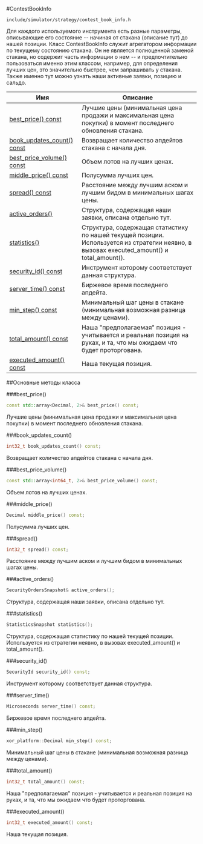 #ContestBookInfo

`include/simulator/strategy/contest_book_info.h`


Для каждого используемого инструмента есть разные параметры, описывающие его состояние -- начиная от стакана (описание тут) до нашей позиции. Класс ContestBookInfo служит агрегатором информации по текущему состоянию стакана. Он не является полноценной заменой стакана, но содержит часть информации о нем -- и предпочтительно пользоваться именно этим классом, например, для определения лучших цен, это значительно быстрее, чем запрашивать у стакана. Также именно тут можно узнать наши активные заявки, позицию и сальдо.


|Имя| Описание|
|------------------|--------------------|
|[best_price() const](#best_price)|Лучшие цены (минимальная цена продажи и максимальная цена покупки) в момент последнего обновления стакана.|
|[book_updates_count() const](#book_updates_count)|Возвращает количество апдейтов стакана с начала дня.|
|[best_price_volume() const](#best_price_volume)|Объем лотов на лучших ценах.|
|[middle_price() const](#middle_price)|Полусумма лучших цен.|
|[spread() const](#spread)|Расстояние между лучшим аском и лучшим бидом в минимальных шагах цены.|
|[active_orders()](#active_orders)|Структура, содержащая наши заявки, описана отдельно тут.|
|[statistics()](#statistics)|Структура, содержащая статистику по нашей текущей позиции. Используется из стратегии неявно, в вызовах executed_amount() и total_amount().|
|[security_id() const](#security_id)|Инструмент которому соответствует данная структура.|
|[server_time() const](#server_time)|Биржевое время последнего апдейта.|
|[min_step() const](#min_step)|Минимальный шаг цены в стакане (минимальная возможная разница между ценами).|
|[total_amount() const](#total_amount)|Наша "предполагаемая" позиция - учитывается и реальная позиция на руках, и та, что мы ожидаем что будет проторгована.|
|[executed_amount() const](#executed_amount)|Наша текущая позиция.|

##Основные методы класса

<a id="best_price"></a>
###best_price()
```c++
const std::array<Decimal, 2>& best_price() const;
```
Лучшие цены (минимальная цена продажи и максимальная цена покупки) в момент последнего обновления стакана.

<a id="book_updates_count"></a>
###book_updates_count()
```c++
int32_t book_updates_count() const;
```
Возвращает количество апдейтов стакана с начала дня.

<a id="best_price_volume"></a>
###best_price_volume()
```c++
const std::array<int64_t, 2>& best_price_volume() const;
```
Объем лотов на лучших ценах.

<a id="middle_price"></a>
###middle_price()
```c++
Decimal middle_price() const;
```
Полусумма лучших цен.

<a id="spread"></a>
###spread()
```c++
int32_t spread() const;
```
Расстояние между лучшим аском и лучшим бидом в минимальных шагах цены.

<a id="active_orders"></a>
###active_orders()
```c++
SecurityOrdersSnapshot& active_orders();
```
Структура, содержащая наши заявки, описана отдельно тут.

<a id="statistics"></a>
###statistics()
```c++
StatisticsSnapshot statistics();
```
Структура, содержащая статистику по нашей текущей позиции. Используется из стратегии неявно, в вызовах executed_amount() и total_amount().

<a id="security_id"></a>
###security_id()
```c++
SecurityId security_id() const;
```
Инструмент которому соответствует данная структура.

<a id="server_time"></a>
###server_time()
```c++
Microseconds server_time() const;
```
Биржевое время последнего апдейта.

<a id="min_step"></a>
###min_step()
```c++
xor_platform::Decimal min_step() const;
```
Минимальный шаг цены в стакане (минимальная возможная разница между ценами).

<a id="total_amount"></a>
###total_amount()
```c++
int32_t total_amount() const;
```
Наша "предполагаемая" позиция - учитывается и реальная позиция на руках, и та, что мы ожидаем что будет проторгована.

<a id="executed_amount"></a>
###executed_amount()
```c++
int32_t executed_amount() const;
```
Наша текущая позиция.

